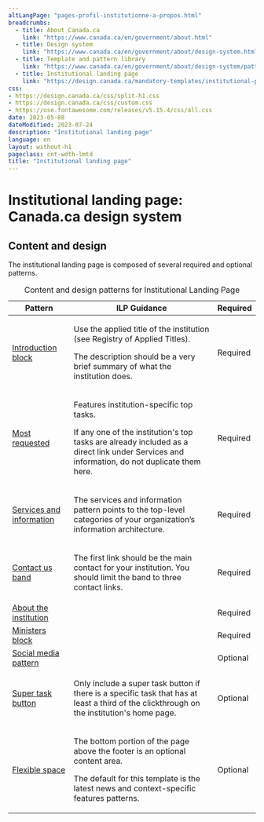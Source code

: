 ```yaml
---
altLangPage: "pages-profil-institutionne-a-propos.html"
breadcrumbs:
  - title: About Canada.ca
    link: "https://www.canada.ca/en/government/about.html"
  - title: Design system
    link: "https://www.canada.ca/en/government/about/design-system.html"
  - title: Template and pattern library
    link: "https://www.canada.ca/en/government/about/design-system/pattern-library.html"
  - title: Institutional landing page
    link: "https://design.canada.ca/mandatory-templates/institutional-profile-pages.html"    
css:
- https://design.canada.ca/css/split-h1.css
- https://design.canada.ca/css/custom.css
- https://use.fontawesome.com/releases/v5.15.4/css/all.css
date: 2023-05-08
dateModified: 2023-07-24
description: "Institutional landing page"
language: en
layout: without-h1
pageclass: cnt-wdth-lmtd
title: "Institutional landing page"
---
```

<h1 property="name" id="wb-cont" dir="ltr"><span class="stacked"><span>Institutional landing page</span>: <span>Canada.ca design system</span></span></h1>
<h2>Content and design</h2>
<p>The institutional landing page is composed of several required and optional patterns.</p>
<div class="row mrgn-tp-lg">
  <div class="col-md-8">
    <div class="panel panel-default">
      <table class="table" id="ilp-01" aria-live="polite">
        <caption class="wb-inv">
        Content and design patterns for Institutional Landing Page
        </caption>
        <thead>
          <tr>
            <th class="col-md-4">Pattern</th>
            <th class="col-md-6">ILP Guidance</th>
            <th class="col-md-2">Required</th>
          </tr>
        </thead>
        <tbody>
          <tr>
            <td><a href="#">Introduction block</a></td>
            <td><p>Use the applied title of the institution (see Registry of Applied Titles).</p>
              <p>The description should be a very brief summary of what the institution does.</p></td>
            <td class="text-center"><span class="far fa-check-circle text-success"></span><span class="wb-inv"> Required</span></td>
          </tr>
          <tr>
            <td><a href="#">Most requested</a></td>
            <td><p>Features institution-specific top tasks.</p>
              <p>If any one of the institution's top tasks are already included as a direct link under Services and information, do not duplicate them here.</p></td>
            <td class="text-center"><span class="far fa-check-circle text-success"></span><span class="wb-inv"> Required</span></td>
          </tr>
          <tr>
            <td><a href="#">Services and information</a></td>
            <td><p>The services and information pattern points to the top-level categories of your organization’s information architecture.</p></td>
            <td class="text-center"><span class="far fa-check-circle text-success"></span><span class="wb-inv"> Required</span></td>
          </tr>
          <tr>
            <td><a href="#">Contact us band</a></td>
            <td><p>The first link should be the main contact for your institution. You should limit the band to three contact links.</p></td>
            <td class="text-center"><span class="far fa-check-circle text-success"></span><span class="wb-inv"> Required</span></td>
          </tr>
          <tr>
            <td><a href="#">About the institution</a></td>
            <td></td>
            <td class="text-center"><span class="far fa-check-circle text-success"></span><span class="wb-inv"> Required</span></td>
          </tr>
          <tr>
            <td><a href="#">Ministers block</a></td>
            <td></td>
            <td class="text-center"><span class="far fa-check-circle text-success"></span><span class="wb-inv"> Required</span></td>
          </tr>
          <tr>
            <td><a href="#">Social media pattern</a></td>
            <td></td>
            <td>Optional</td>
          </tr>
          <tr>
            <td><a href="#">Super task button</a></td>
            <td><p>Only include a super task button if there is a specific task that has at least a third of the clickthrough on the institution's home page.</p></td>
            <td>Optional</td>
          </tr>
          <tr>
            <td><a href="#">Flexible space</a></td>
            <td><p>The bottom portion of the page above the footer is an optional content area.</p>
              <p>The default for this template is the latest news and context-specific features patterns.</p></td>
            <td>Optional</td>
          </tr>
        </tbody>
      </table>
    </div>
  </div>
</div>
